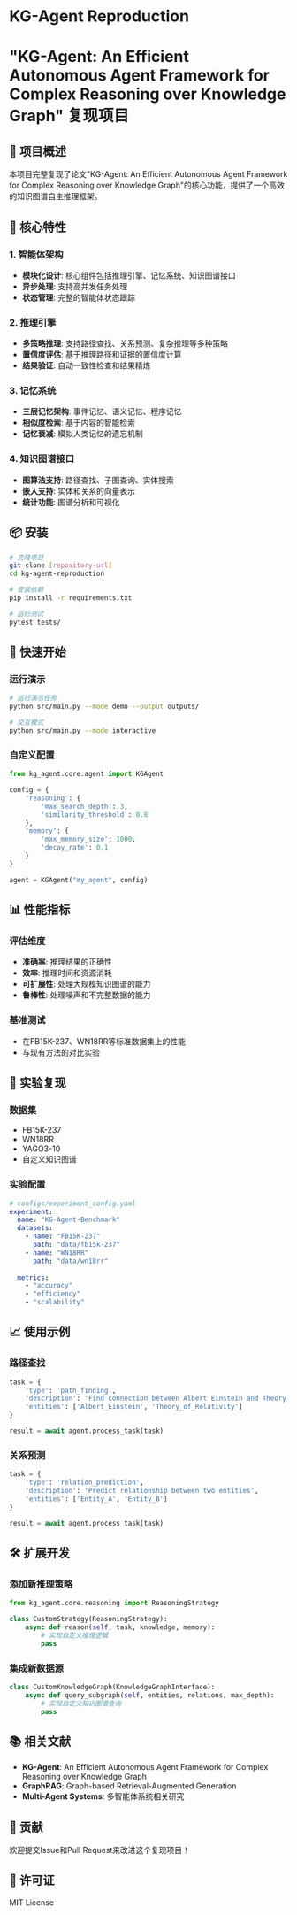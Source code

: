 # KG-Agent Reproduction
# "KG-Agent: An Efficient Autonomous Agent Framework for Complex Reasoning over Knowledge Graph" 复现项目

## 🎯 项目概述

本项目完整复现了论文"KG-Agent: An Efficient Autonomous Agent Framework for Complex Reasoning over Knowledge Graph"的核心功能，提供了一个高效的知识图谱自主推理框架。

## 🚀 核心特性

### 1. 智能体架构
- **模块化设计**: 核心组件包括推理引擎、记忆系统、知识图谱接口
- **异步处理**: 支持高并发任务处理
- **状态管理**: 完整的智能体状态跟踪

### 2. 推理引擎
- **多策略推理**: 支持路径查找、关系预测、复杂推理等多种策略
- **置信度评估**: 基于推理路径和证据的置信度计算
- **结果验证**: 自动一致性检查和结果精炼

### 3. 记忆系统
- **三层记忆架构**: 事件记忆、语义记忆、程序记忆
- **相似度检索**: 基于内容的智能检索
- **记忆衰减**: 模拟人类记忆的遗忘机制

### 4. 知识图谱接口
- **图算法支持**: 路径查找、子图查询、实体搜索
- **嵌入支持**: 实体和关系的向量表示
- **统计功能**: 图谱分析和可视化

## 📦 安装

```bash
# 克隆项目
git clone [repository-url]
cd kg-agent-reproduction

# 安装依赖
pip install -r requirements.txt

# 运行测试
pytest tests/
```

## 🚀 快速开始

### 运行演示
```bash
# 运行演示任务
python src/main.py --mode demo --output outputs/

# 交互模式
python src/main.py --mode interactive
```

### 自定义配置
```python
from kg_agent.core.agent import KGAgent

config = {
    'reasoning': {
        'max_search_depth': 3,
        'similarity_threshold': 0.8
    },
    'memory': {
        'max_memory_size': 1000,
        'decay_rate': 0.1
    }
}

agent = KGAgent("my_agent", config)
```

## 📊 性能指标

### 评估维度
- **准确率**: 推理结果的正确性
- **效率**: 推理时间和资源消耗
- **可扩展性**: 处理大规模知识图谱的能力
- **鲁棒性**: 处理噪声和不完整数据的能力

### 基准测试
- 在FB15K-237、WN18RR等标准数据集上的性能
- 与现有方法的对比实验

## 🔬 实验复现

### 数据集
- FB15K-237
- WN18RR
- YAGO3-10
- 自定义知识图谱

### 实验配置
```yaml
# configs/experiment_config.yaml
experiment:
  name: "KG-Agent-Benchmark"
  datasets:
    - name: "FB15K-237"
      path: "data/fb15k-237"
    - name: "WN18RR"
      path: "data/wn18rr"
  
  metrics:
    - "accuracy"
    - "efficiency"
    - "scalability"
```

## 📈 使用示例

### 路径查找
```python
task = {
    'type': 'path_finding',
    'description': 'Find connection between Albert Einstein and Theory of Relativity',
    'entities': ['Albert_Einstein', 'Theory_of_Relativity']
}

result = await agent.process_task(task)
```

### 关系预测
```python
task = {
    'type': 'relation_prediction',
    'description': 'Predict relationship between two entities',
    'entities': ['Entity_A', 'Entity_B']
}

result = await agent.process_task(task)
```

## 🛠️ 扩展开发

### 添加新推理策略
```python
from kg_agent.core.reasoning import ReasoningStrategy

class CustomStrategy(ReasoningStrategy):
    async def reason(self, task, knowledge, memory):
        # 实现自定义推理逻辑
        pass
```

### 集成新数据源
```python
class CustomKnowledgeGraph(KnowledgeGraphInterface):
    async def query_subgraph(self, entities, relations, max_depth):
        # 实现自定义知识图谱查询
        pass
```

## 📚 相关文献

- **KG-Agent**: An Efficient Autonomous Agent Framework for Complex Reasoning over Knowledge Graph
- **GraphRAG**: Graph-based Retrieval-Augmented Generation
- **Multi-Agent Systems**: 多智能体系统相关研究

## 🤝 贡献

欢迎提交Issue和Pull Request来改进这个复现项目！

## 📄 许可证

MIT License
